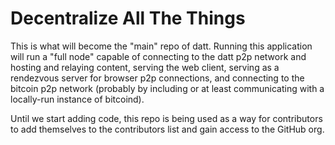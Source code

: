 Decentralize All The Things
===========================

This is what will become the "main" repo of datt. Running this application will
run a "full node" capable of connecting to the datt p2p network and hosting and
relaying content, serving the web client, serving as a rendezvous server for
browser p2p connections, and connecting to the bitcoin p2p network (probably by
including or at least communicating with a locally-run instance of bitcoind).

Until we start adding code, this repo is being used as a way for contributors
to add themselves to the contributors list and gain access to the GitHub org.
